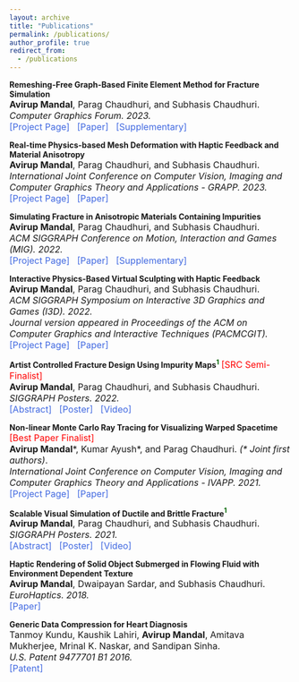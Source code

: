 ```yaml
---
layout: archive
title: "Publications"
permalink: /publications/
author_profile: true
redirect_from:
  - /publications
---
```


<!--- ## <span style="color:Maroon"> Journal/Conference Papers </span> -->

**Remeshing-Free Graph-Based Finite Element Method for Fracture Simulation**<br>
<span style="font-size: 16px"> <b>Avirup Mandal</b>, Parag Chaudhuri, and Subhasis Chaudhuri.<br> 
<i>Computer Graphics Forum. 2023.</i> <br>
<a href='https://avirupmandal.github.io/fracture-cgf2022/' style="text-decoration:none"><span style="color:RoyalBlue">[Project Page]</span></a> &nbsp; <a href='../files/CGF_paper_main_2022.pdf' style="text-decoration:none"><span style="color:RoyalBlue">[Paper]</span></a> &nbsp; <a href='../files/CGF_paper_supplement_2022.pdf' style="text-decoration:none"><span style="color:RoyalBlue">[Supplementary]</span></a></span><br>

**Real-time Physics-based Mesh Deformation with Haptic Feedback and Material Anisotropy**<br>
<span style="font-size: 16px"> <b>Avirup Mandal</b>, Parag Chaudhuri, and Subhasis Chaudhuri.<br>
<i>International Joint Conference on Computer Vision, Imaging and Computer Graphics Theory and Applications - GRAPP. 2023.</i><br>
<a href="https://avirupmandal.github.io/sculpt-arxiv/" style="text-decoration:none"><span style="color:RoyalBlue">[Project Page]</span></a> &nbsp; <a href="../files/GRAPP2023_deformation.pdf" style="text-decoration:none"><span style="color:RoyalBlue">[Paper]</span></a></span> <br>

**Simulating Fracture in Anisotropic Materials Containing Impurities**<br>
<span style="font-size: 16px"> <b>Avirup Mandal</b>, Parag Chaudhuri, and Subhasis Chaudhuri.<br>
<i>ACM SIGGRAPH Conference on Motion, Interaction and Games (MIG). 2022.</i> <br>
<a href="https://avirupmandal.github.io/randomgraph-mig22/" style="text-decoration:none"><span style="color:RoyalBlue">[Project Page]</span></a> &nbsp; <a href="../files/MIG2022_Random_Graph_Author_Copy.pdf" style="text-decoration:none"><span style="color:RoyalBlue">[Paper]</span></a> &nbsp; <a href='../files/MIG2022_Random_Graph_Author_Copy_supplementary.pdf' style="text-decoration:none"><span style="color:RoyalBlue">[Supplementary]</span></a></span> <br>

**Interactive Physics-Based Virtual Sculpting with Haptic Feedback**<br>
<span style="font-size: 16px"> <b>Avirup Mandal</b>, Parag Chaudhuri, and Subhasis Chaudhuri.<br>
<i>ACM SIGGRAPH Symposium on Interactive 3D Graphics and Games (I3D). 2022. </i><br>
<i>Journal version appeared in Proceedings of the ACM on Computer Graphics and Interactive Techniques (PACMCGIT).</i><br>
<a href="https://avirupmandal.github.io/sculpt-i3d/" style="text-decoration:none"><span style="color:RoyalBlue">[Project Page]</span></a> &nbsp; <a href="../files/I3D2022_Virtual_sculpting_PACM_Author.pdf" style="text-decoration:none"><span style="color:RoyalBlue">[Paper]</span></a></span> <br>

**Artist Controlled Fracture Design Using Impurity Maps**<span style="color:darkgreen"><sup>**1**</sup></span> <a href='../files/SIGGRAPH2022_SRC_Avirup Mandal.pdf' style="text-decoration:none"><span style="color:red; font-size:16px">[SRC Semi-Finalist]</span></a><br>
<span style="font-size: 16px"><b>Avirup Mandal</b>, Parag Chaudhuri, and Subhasis Chaudhuri.<br>
<i>SIGGRAPH Posters. 2022.</i><br> 
<a href="https://doi.org/10.1145/3532719.3543202" style="text-decoration:none"><span style="color:RoyalBlue">[Abstract]</span></a> &nbsp; <a href='../files/SIGGRAPH2022_Poster.pdf' style="text-decoration:none"><span style="color:RoyalBlue">[Poster]</span></a> &nbsp; <a href='../videos/poster_sig_22.mp4' style="text-decoration:none"><span style="color:RoyalBlue">[Video]</span></a> </span><br>  

<!--- <span style="color:darkgreen; font-size: 16px"> <sup>**1**</sup> <i><b>Specially selected for Technical Paper Oral Session presentation</b></i></span>. -->

**Non-linear Monte Carlo Ray Tracing for Visualizing Warped Spacetime** <a href='../files/IVAPP_2021_Best_Paper_Award.pdf' style="text-decoration:none"><span style="color:red; font-size:16px">[Best Paper Finalist]</span></a><br>
<span style="font-size: 16px"><b>Avirup Mandal</b>\*, Kumar Ayush\*, and Parag Chaudhuri. <i>(\* Joint first authors)</i>.<br>
<i>International Joint Conference on Computer Vision, Imaging and Computer Graphics Theory and Applications - IVAPP. 2021.</i><br>
<a href="https://avirupmandal.github.io/blackhole-ivapp/" style="text-decoration:none"><span style="color:RoyalBlue">[Project Page]</span></a> &nbsp; <a href="../files/IVAPP2021_Black_Hole.pdf" style="text-decoration:none"><span style="color:RoyalBlue">[Paper]</span></a></span> <br>

**Scalable Visual Simulation of Ductile and Brittle Fracture**<span style="color:darkgreen"><sup>**1**</sup></span><br>
<span style="font-size: 16px"><b>Avirup Mandal</b>, Parag Chaudhuri, and Subhasis Chaudhuri.<br>
<i>SIGGRAPH Posters. 2021.</i><br>
<a href="https://doi.org/10.1145/3450618.3469152" style="text-decoration:none"><span style="color:RoyalBlue">[Abstract]</span></a> &nbsp; <a href='../files/SIGGRAPH2021_Poster.pdf' style="text-decoration:none"><span style="color:RoyalBlue">[Poster]</span></a> &nbsp; <a href='../videos/poster_sig_21.mp4' style="text-decoration:none"><span style="color:RoyalBlue">[Video]</span></a></span> <br>

**Haptic Rendering of Solid Object Submerged in Flowing Fluid with Environment Dependent Texture**<br>
<span style="font-size: 16px"><b>Avirup Mandal</b>, Dwaipayan Sardar, and Subhasis Chaudhuri. <br>
<i>EuroHaptics. 2018.</i><br>
<a href="https://doi.org/10.1007/978-3-319-93399-3_34" style="text-decoration:none"><span style="color:RoyalBlue">[Paper]</span></a> </span><br>

<!--- ## <span style="color:Maroon"> Posters </span> -->


<!--- ## <span style="color:Maroon"> Patents </span> -->

**Generic Data Compression for Heart Diagnosis**<br>
<span style="font-size: 16px"> Tanmoy Kundu, Kaushik Lahiri, <b>Avirup Mandal</b>, Amitava Mukherjee, Mrinal K. Naskar, and Sandipan Sinha.<br> 
<i>U.S. Patent 9477701 B1 2016.</i><br>
<a href="https://patentimages.storage.googleapis.com/68/7f/98/07e942c9ae44ee/US9477701.pdf" style="text-decoration:none"><span style="color:RoyalBlue">[Patent]</span></a></span>